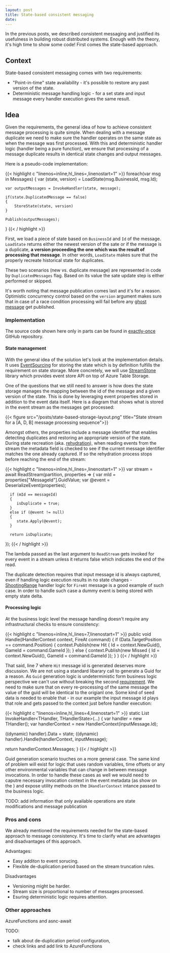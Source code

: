 ```yaml
---
layout: post
title: State-based consistent messaging
date: 
---
```


In the previous posts, we described consistent messaging and justified its usefulness in building robust distributed systems. Enough with the theory, it's high time to show some code! First comes the state-based approach.

## Context

State-based consistent messaging comes with two requirements:

* "Point-in-time" state availability - it's possible to restore any past version of the state.
* Deterministic message handling logic - for a set state and input message every handler execution gives the same result.

## Idea

Given the requirements, the general idea of how to achieve consistent message processing is quite simple. When dealing with a message duplicate we need to make sure the handler operates on the same state as when the message was first processed. With this and deterministic handler logic (handler being a pure function), we ensure that processing of a message duplicate results in identical state changes and output messages. 
 
Here is a pseudo-code implementation:

{{< highlight c "linenos=inline,hl_lines=,linenostart=1" >}}
foreach(var msg in Messages)
{
    var (state, version) = LoadState(msg.BusinessId, msg.Id);

    var outputMessages = InvokeHandler(state, message);

    if(state.DuplicatedMessage == false)
    {
        StoreState(state, version)
    } 

    Publish(outputMessages);
}
{{< / highlight >}}

First, we load a piece of state based on `BusinessId` and `Id` of the message. `LoadState` returns either the newest version of the sate or if the message is a duplicate, **a version proceeding the one which was the result of processing that message**. In other words, `LoadState` makes sure that the properly recreate historical state for duplicates.

These two scenarios (new vs. duplicate message) are represented in code by `DuplicatedMessages` flag. Based on its value the sate update step is either performed or skipped.

It's worth noting that message publication comes last and it's for a reason. Optimistic concurrency control based on the `version`  argument makes sure that in case of a race condition processing will fail before any [ghost message]() get published. 

### Implementation

The source code shown here only in parts can be found in [exactly-once](https://github.com/exactly-once/state-based-consistent-messaging) GitHub repository. 

#### State management

With the general idea of the solution let's look at the implementation details. It uses [EventSourcing](link) for storing the state which is by definition fulfills the requirement on state storage. More concretely, we will use [StreamStone](link) library which provides event store API on top of Azure Table Storage.

One of the questions that we still need to answer is how does the state storage manages the mapping between the id of the message and a given version of the state. This is done by leveraging event properties stored in addition to the event data itself. Here is a diagram that shows what is stored in the event stream as the messages get processed:

{{< figure src="/posts/state-based-storage-layout.png" title="State stream for a [A, D, B] message processing sequence">}}

Amongst others, the properties include a message identifier that enables detecting duplicates and restoring an appropriate version of the state.  During state recreation (aka. [rehydration](link)), when reading events from the stream the metadata field is checked to see if the current message identifier matches the one already captured. If so the rehydration process stops before reaching the end of the stream:  

{{< highlight c "linenos=inline,hl_lines=,linenostart=1" >}}
var stream = await ReadStream(partition, properties =>
{
      var mId = properties["MessageId"].GuidValue;
      var @event = DeserializeEvent(properties);

      if (mId == messageId)
      {
         isDuplicate = true;
      } 
      else if (@event != null)
      {
         state.Apply(@event);
      }

      return isDuplicate;
});
{{< / highlight >}}

The lambda passed as the last argument to `ReadStream` gets invoked for every event in a stream unless it returns false which indicates the end of the read. 

The duplicate detection requires that input message id is always captured, even if handling logic execution results in no state changes - [ShootingRange](https://github.com/exactly-once/state-based-consistent-messaging/blob/master/StateBased.ConsistentMessaging/StateBased.ConsistentMessaging/Domain/ShootingRange.cs#L9) handler logic for `FireAt` message is a good example of such case. In order to handle such case a dummy event is being stored with empty state delta.

#### Processing logic

At the business logic level the message handling doesn't require any infrastructural checks to ensure consistency:

{{< highlight c "linenos=inline,hl_lines=7,linenostart=1" >}}
public void Handle(IHandlerContext context, FireAt command)
{
   if (Data.TargetPosition == command.Position)
   {
         context.Publish(new Hit
         {
            Id = context.NewGuid(),
            GameId = command.GameId
         });
   }
   else
   {
         context.Publish(new Missed
         {
            Id = context.NewGuid(),
            GameId = command.GameId
         });
   }
}
{{< / highlight >}}

That said, line 7 where `Hit` message id is generated deserves more discussion. We are not using a standard libarary call to generate a Guid for a reason. As `Guid` generation logic is undeterministic form business logic perspective we can't use without breaking the second [requirement](#context). We need to make sure that on every re-processing of the same message the value of the guid will be identical to the origianl one. Some kind of seed data is needed to enable that - in our example the input message id plays that role and gets passed to the context just before handler execution:

{{< highlight c "linenos=inline,hl_lines=4,linenostart=1" >}}
static List<Message> InvokeHandler<THandler, THandlerState>(...)
{
   var handler = new THandler();
   var handlerContext = new HandlerContext(inputMessage.Id);

   ((dynamic) handler).Data = state;
   ((dynamic) handler).Handle(handlerContext, inputMessage);
   
   return handlerContext.Messages;
}
{{< / highlight >}}


Guid generation scenario touches on a more general case. The same kind of problem will exist for logic that uses random variables, time offsets or any other environmental variables that can change in between message invocations. In order to handle these cases as well we would need to caputre necessary invocation context in the event metadata (as show on the ) and expose utility methods on the `IHandlerContext` intance passed to the business logic.  

TODO: add information that only available operations are state modifications and message publication

### Pros and cons

We already mentioned the requirements needed for the state-based approach to message consistency. It's time to clarify what are advantages and disadvantages of this approach.

Advantages:

* Easy additon to event sorucing.
* Flexible de-duplication period based on the stream truncation rules.

Disadvantages

* Versioning might be harder.
* Stream size is proportional to number of messages processed.
* Esuring deterministic logic requires attention.

### Other approaches

AzureFunctions and asnc-await

TODO: 
 * talk about de-duplication period configuration, 
 * check links and add link to AzureFunctions

 
[^1]: 